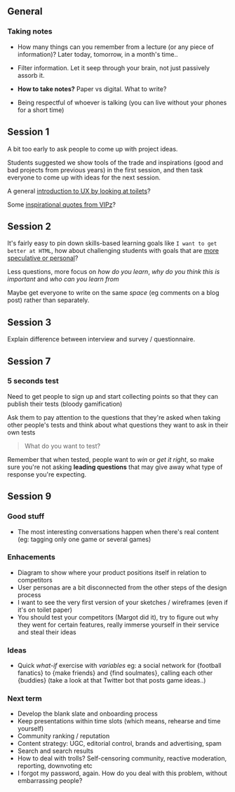 ## General

### Taking notes

* How many things can you remember from a lecture (or any piece of information)? Later today, tomorrow, in a month's time..

* Filter information. Let it seep through your brain, not just passively assorb it.

* **How to take notes?** Paper vs digital. What to write?

* Being respectful of whoever is talking (you can live without your phones for a short time)

## Session 1

A bit too early to ask people to come up with project ideas.

Students suggested we show tools of the trade and inspirations (good and bad projects from previous years) in the first session, and then task everyone to come up with ideas for the next session.

A general [introduction to UX by looking at toilets](http://www.slideshare.net/ChrisHow/ux-bar-campbrighton2013)?

Some [inspirational quotes from VIPz](https://userbrain.net/blog/design-the-user)?


## Session 2

It's fairly easy to pin down skills-based learning goals like `I want to get better at HTML`, how about challenging students with goals that are [more speculative or personal](http://goodenoughprofessor.blogspot.co.uk/2014/08/on-civility.html)?

Less questions, more focus on *how do you learn*, *why do you think this is important* and *who can you learn from*

Maybe get everyone to write on the same *space* (eg comments on a blog post) rather than separately.


## Session 3

Explain difference between interview and survey / questionnaire.

## Session 7

### 5 seconds test

Need to get people to sign up and start collecting points so that they can publish their tests (bloody gamification)

Ask them to pay attention to the questions that they're asked when taking other people's tests and think about what questions they want to ask in their own tests

> What do you want to test?

Remember that when tested, people want to *win* or *get it right*, so make sure you're not asking **leading questions** that may give away what type of response you're expecting.

## Session 9

### Good stuff

* The most interesting conversations happen when there's real content (eg: tagging only one game or several games)

### Enhacements

* Diagram to show where your product positions itself in relation to competitors
* User personas are a bit disconnected from the other steps of the design process
* I want to see the very first version of your sketches / wireframes (even if it's on toilet paper)
* You should test your competitors (Margot did it), try to figure out why they went for certain features, really immerse yourself in their service and steal their ideas

### Ideas

* Quick *what-if* exercise with *variables* eg: a social network for {football fanatics} to {make friends} and {find soulmates}, calling each other {buddies} (take a look at that Twitter bot that posts game ideas..)

### Next term

* Develop the blank slate and onboarding process
* Keep presentations within time slots (which means, rehearse and time yourself)
* Community ranking / reputation
* Content strategy: UGC, editorial control, brands and advertising, spam
* Search and search results
* How to deal with trolls? Self-censoring community, reactive moderation, reporting, downvoting etc
* I forgot my password, again. How do you deal with this problem, without embarrassing people?
